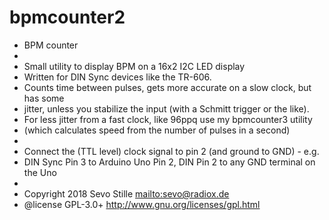 # bpmcounter2
 * BPM counter
 * 
 * Small utility to display BPM on a 16x2 I2C LED display 
 * Written for DIN Sync devices like the TR-606.  
 * Counts time between pulses, gets more accurate on a slow clock, but has some  
 * jitter, unless you stabilize the input (with a Schmitt trigger or the like).
 * For less jitter from a fast clock, like 96ppq use my bpmcounter3 utility 
 * (which calculates speed from the number of pulses in a second)
 * 
 * Connect the (TTL level) clock signal to pin 2 (and ground to GND) - e.g. 
 * DIN Sync Pin 3 to Arduino Uno Pin 2, DIN Pin 2 to any GND terminal on the Uno 
 * 
 * Copyright 2018 Sevo Stille <mailto:sevo@radiox.de>
 * @license GPL-3.0+ <http://www.gnu.org/licenses/gpl.html>

